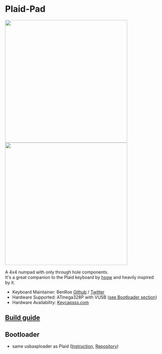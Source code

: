 # Plaid-Pad
<img src="https://i.imgur.com/Jovhxpr.jpg" width="400">
<img src="https://i.imgur.com/V82cMqq.png" width="400">

A 4x4 numpad with only through hole components.  
It's a great companion to the Plaid keyboard by [hsgw](https://github.com/hsgw/) and heavily inspired by it.

* Keyboard Maintainer: BenRoe [Github](https://github.com/BenRoe) / [Twitter](https://twitter.com/keycapsss)
* Hardware Supported: ATmega328P with VUSB ([see Bootloader section](#Bootloader))
* Hardware Availability: [Keycapsss.com](https://keycapsss.com)

## [Build guide](/doc/solder-parts.md)

## Bootloader
- same usbasploader as Plaid ([Instruction](https://github.com/hsgw/plaid/blob/master/doc/en/bootloader.md), [Repository](https://github.com/hsgw/USBaspLoader/tree/plaid))

